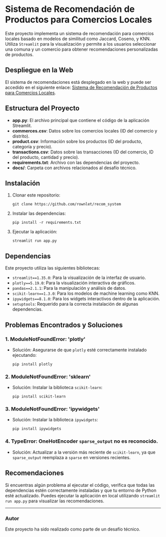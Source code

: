 # Sistema de Recomendación de Productos para Comercios Locales

Este proyecto implementa un sistema de recomendación para comercios locales basado en modelos de similitud como Jaccard, Coseno, y KNN. Utiliza `Streamlit` para la visualización y permite a los usuarios seleccionar una comuna y un comercio para obtener recomendaciones personalizadas de productos.

## Despliegue en la Web

El sistema de recomendaciones está desplegado en la web y puede ser accedido en el siguiente enlace: [Sistema de Recomendación de Productos para Comercios Locales](https://recom-system.onrender.com/).

## Estructura del Proyecto

- **app.py**: El archivo principal que contiene el código de la aplicación Streamlit.
- **commerces.csv**: Datos sobre los comercios locales (ID del comercio y distrito).
- **product.csv**: Información sobre los productos (ID del producto, categoría y precio).
- **transactions.csv**: Datos sobre las transacciones (ID del comercio, ID del producto, cantidad y precio).
- **requirements.txt**: Archivo con las dependencias del proyecto.
- **docs/**: Carpeta con archivos relacionados al desafío técnico.

## Instalación

1. Clonar este repositorio:
    ```
    git clone https://github.com/rownlet/recom_system
    ```

2. Instalar las dependencias:
    ```
    pip install -r requirements.txt
    ```

3. Ejecutar la aplicación:
    ```
    streamlit run app.py
    ```

## Dependencias

Este proyecto utiliza las siguientes bibliotecas:

- `streamlit==1.35.0`: Para la visualización de la interfaz de usuario.
- `plotly==5.19.0`: Para la visualización interactiva de gráficos.
- `pandas==2.1.1`: Para la manipulación y análisis de datos.
- `scikit-learn==1.3.0`: Para los modelos de machine learning como KNN.
- `ipywidgets==8.1.0`: Para los widgets interactivos dentro de la aplicación.
- `setuptools`: Requerido para la correcta instalación de algunas dependencias.

## Problemas Encontrados y Soluciones

### 1. **ModuleNotFoundError**: 'plotly'
   - Solución: Asegurarse de que `plotly` esté correctamente instalado ejecutando:
     ```
     pip install plotly
     ```

### 2. **ModuleNotFoundError**: 'sklearn'
   - Solución: Instalar la biblioteca `scikit-learn`:
     ```
     pip install scikit-learn
     ```

### 3. **ModuleNotFoundError**: 'ipywidgets'
   - Solución: Instalar la biblioteca `ipywidgets`:
     ```
     pip install ipywidgets
     ```

### 4. **TypeError**: OneHotEncoder `sparse_output` no es reconocido.
   - Solución: Actualizar a la versión más reciente de `scikit-learn`, ya que `sparse_output` reemplaza a `sparse` en versiones recientes.

## Recomendaciones

Si encuentras algún problema al ejecutar el código, verifica que todas las dependencias estén correctamente instaladas y que tu entorno de Python esté actualizado. Puedes ejecutar la aplicación en local utilizando `streamlit run app.py` para visualizar las recomendaciones.

---

### Autor
Este proyecto ha sido realizado como parte de un desafío técnico.
